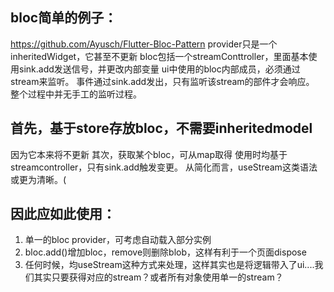 
## bloc简单的例子：
https://github.com/Ayusch/Flutter-Bloc-Pattern 
provider只是一个inheritedWidget，它甚至不更新
bloc包括一个streamConttroller，里面基本使用sink.add发送信号，并更改内部变量
ui中使用的bloc内部成员，必须通过stream来监听。
事件通过sink.add发出，只有监听该stream的部件才会响应。
整个过程中并无手工的监听过程。

## 首先，基于store存放bloc，不需要inheritedmodel
  因为它本来将不更新
  其次，获取某个bloc，可从map取得
  使用时均基于streamcontroller，只有sink.add触发变更。
  从简化而言，useStream这类语法或更为清晰。(

## 因此应如此使用：
1. 单一的bloc provider，可考虑自动载入部分实例
2. bloc.add()增加bloc，remove则删除blob，这样有利于一个页面dispose
3. 任何时候，均useStream这种方式来处理，这样其实也是将逻辑带入了ui....我们其实只要获得对应的stream？或者所有对象使用单一的stream？

